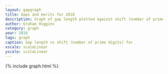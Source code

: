 ```yaml
---
layout: gapgraph
title: Gaps and merits for 2018
description: Graph of gap length plotted against shift (number of prime digits)
author: Graham Higgins
category: graph
year: 2018
tags: graph
caption: Gap length vs shift (number of prime digits) for
xscale: scaleLinear
yscale: scaleLinear
---
```


{% include graph.html %}

